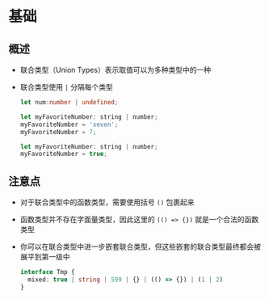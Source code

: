 # 基础

## 概述

  - 联合类型（Union Types）表示取值可以为多种类型中的一种

  - 联合类型使用 `|` 分隔每个类型

    ```ts
    let num:number | undefined;
    ```

    ```js
    let myFavoriteNumber: string | number;
    myFavoriteNumber = 'seven';
    myFavoriteNumber = 7;
    ```

    ```js
    let myFavoriteNumber: string | number;
    myFavoriteNumber = true;
    ```

## 注意点

  - 对于联合类型中的函数类型，需要使用括号 `()` 包裹起来
  - 函数类型并不存在字面量类型，因此这里的 `(() => {})` 就是一个合法的函数类型
  - 你可以在联合类型中进一步嵌套联合类型，但这些嵌套的联合类型最终都会被展平到第一级中

    ```ts
    interface Tmp {
      mixed: true | string | 599 | {} | (() => {}) | (1 | 2)
    }
    ```

